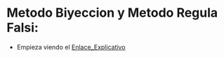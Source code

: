 

# Metodo Biyeccion y Metodo Regula Falsi:


- Empieza viendo el [Enlace_Explicativo](https://www.loom.com/share/483971f9c75e4182ace1db23326c9d79)
